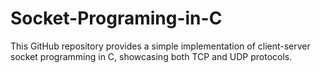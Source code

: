 # Socket-Programing-in-C
This GitHub repository provides a simple implementation of client-server socket programming in C, showcasing both TCP and UDP protocols. 
